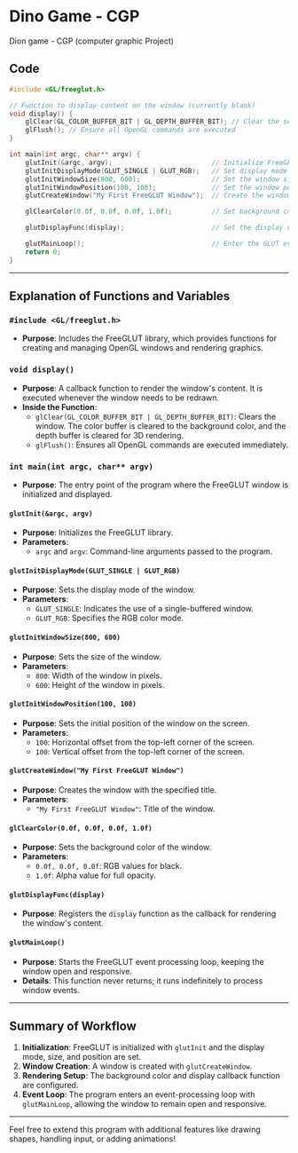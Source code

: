 # Dino Game - CGP
Dion game - CGP (computer graphic Project)
## Code
```cpp
#include <GL/freeglut.h>

// Function to display content on the window (currently blank)
void display() {
    glClear(GL_COLOR_BUFFER_BIT | GL_DEPTH_BUFFER_BIT); // Clear the screen
    glFlush(); // Ensure all OpenGL commands are executed
}

int main(int argc, char** argv) {
    glutInit(&argc, argv);                         // Initialize FreeGLUT
    glutInitDisplayMode(GLUT_SINGLE | GLUT_RGB);   // Set display mode (Single Buffer, RGB)
    glutInitWindowSize(800, 600);                  // Set the window size
    glutInitWindowPosition(100, 100);              // Set the window position on screen
    glutCreateWindow("My First FreeGLUT Window");  // Create the window with a title

    glClearColor(0.0f, 0.0f, 0.0f, 1.0f);          // Set background color (black)

    glutDisplayFunc(display);                      // Set the display callback function

    glutMainLoop();                                // Enter the GLUT event processing loop
    return 0;
}
```

---

## Explanation of Functions and Variables

### `#include <GL/freeglut.h>`

- **Purpose**: Includes the FreeGLUT library, which provides functions for creating and managing OpenGL windows and rendering graphics.

### `void display()`

- **Purpose**: A callback function to render the window's content. It is executed whenever the window needs to be redrawn.
- **Inside the Function**:
  - `glClear(GL_COLOR_BUFFER_BIT | GL_DEPTH_BUFFER_BIT)`: Clears the window. The color buffer is cleared to the background color, and the depth buffer is cleared for 3D rendering.
  - `glFlush()`: Ensures all OpenGL commands are executed immediately.

### `int main(int argc, char** argv)`

- **Purpose**: The entry point of the program where the FreeGLUT window is initialized and displayed.

#### `glutInit(&argc, argv)`
- **Purpose**: Initializes the FreeGLUT library.
- **Parameters**:
  - `argc` and `argv`: Command-line arguments passed to the program.

#### `glutInitDisplayMode(GLUT_SINGLE | GLUT_RGB)`
- **Purpose**: Sets the display mode of the window.
- **Parameters**:
  - `GLUT_SINGLE`: Indicates the use of a single-buffered window.
  - `GLUT_RGB`: Specifies the RGB color mode.

#### `glutInitWindowSize(800, 600)`
- **Purpose**: Sets the size of the window.
- **Parameters**:
  - `800`: Width of the window in pixels.
  - `600`: Height of the window in pixels.

#### `glutInitWindowPosition(100, 100)`
- **Purpose**: Sets the initial position of the window on the screen.
- **Parameters**:
  - `100`: Horizontal offset from the top-left corner of the screen.
  - `100`: Vertical offset from the top-left corner of the screen.

#### `glutCreateWindow("My First FreeGLUT Window")`
- **Purpose**: Creates the window with the specified title.
- **Parameters**:
  - `"My First FreeGLUT Window"`: Title of the window.

#### `glClearColor(0.0f, 0.0f, 0.0f, 1.0f)`
- **Purpose**: Sets the background color of the window.
- **Parameters**:
  - `0.0f, 0.0f, 0.0f`: RGB values for black.
  - `1.0f`: Alpha value for full opacity.

#### `glutDisplayFunc(display)`
- **Purpose**: Registers the `display` function as the callback for rendering the window's content.

#### `glutMainLoop()`
- **Purpose**: Starts the FreeGLUT event processing loop, keeping the window open and responsive.
- **Details**: This function never returns; it runs indefinitely to process window events.

---

## Summary of Workflow
1. **Initialization**: FreeGLUT is initialized with `glutInit` and the display mode, size, and position are set.
2. **Window Creation**: A window is created with `glutCreateWindow`.
3. **Rendering Setup**: The background color and display callback function are configured.
4. **Event Loop**: The program enters an event-processing loop with `glutMainLoop`, allowing the window to remain open and responsive.

---

Feel free to extend this program with additional features like drawing shapes, handling input, or adding animations!


